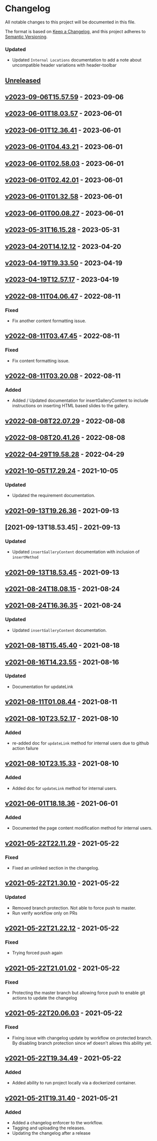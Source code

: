 # Changelog

All notable changes to this project will be documented in this file.

The format is based on [Keep a Changelog](https://keepachangelog.com/en/1.0.0/),
and this project adheres to [Semantic Versioning](https://semver.org/spec/v2.0.0.html).

### Updated

-   Updated `Internal Locations` documentation to add a note about uncompatible header variations with header-toolbar

## [Unreleased]

## [v2023-09-06T15.57.59] - 2023-09-06

## [v2023-06-01T18.03.57] - 2023-06-01

## [v2023-06-01T12.36.41] - 2023-06-01

## [v2023-06-01T04.43.21] - 2023-06-01

## [v2023-06-01T02.58.03] - 2023-06-01

## [v2023-06-01T02.42.01] - 2023-06-01

## [v2023-06-01T01.32.58] - 2023-06-01

## [v2023-06-01T00.08.27] - 2023-06-01

## [v2023-05-31T16.15.28] - 2023-05-31

## [v2023-04-20T14.12.12] - 2023-04-20

## [v2023-04-19T19.33.50] - 2023-04-19

## [v2023-04-19T12.57.17] - 2023-04-19

## [v2022-08-11T04.06.47] - 2022-08-11

### Fixed

-   Fix another content formatting issue.

## [v2022-08-11T03.47.45] - 2022-08-11

### Fixed

-   Fix content formatting issue.

## [v2022-08-11T03.20.08] - 2022-08-11

### Added

-   Added / Updated documentation for insertGalleryContent to include instructions on inserting HTML based slides to the gallery.

## [v2022-08-08T22.07.29] - 2022-08-08

## [v2022-08-08T20.41.26] - 2022-08-08

## [v2022-04-29T19.58.28] - 2022-04-29

## [v2021-10-05T17.29.24] - 2021-10-05

### Updated

-   Updated the requirement documentation.

## [v2021-09-13T19.26.36] - 2021-09-13

## [2021-09-13T18.53.45] - 2021-09-13

### Updated

-   Updated `insertGalleryContent` documentation with inclusion of `insertMethod`

## [v2021-09-13T18.53.45] - 2021-09-13

## [v2021-08-24T18.08.15] - 2021-08-24

## [v2021-08-24T16.36.35] - 2021-08-24

### Updated

-   Updated `insertGalleryContent` documentation.

## [v2021-08-18T15.45.40] - 2021-08-18

## [v2021-08-16T14.23.55] - 2021-08-16

### Updated

-   Documentation for updateLink

## [v2021-08-11T01.08.44] - 2021-08-11

## [v2021-08-10T23.52.17] - 2021-08-10

### Added

-   re-added doc for `updateLink` method for internal users due to github action failure

## [v2021-08-10T23.15.33] - 2021-08-10

### Added

-   Added doc for `updateLink` method for internal users.

## [v2021-06-01T18.18.36] - 2021-06-01

### Added

-   Documented the page content modification method for internal users.

## [v2021-05-22T22.11.29] - 2021-05-22

### Fixed

-   Fixed an unlinked section in the changelog.

## [v2021-05-22T21.30.10] - 2021-05-22

### Updated

-   Removed branch protection. Not able to force push to master.
-   Run verify workflow only on PRs

## [v2021-05-22T21.22.12] - 2021-05-22

### Fixed

-   Trying forced push again

## [v2021-05-22T21.01.02] - 2021-05-22

### Fixed

-   Protecting the master branch but allowing force push to enable git actions to update the changelog

## [v2021-05-22T20.06.03] - 2021-05-22

### Fixed

-   Fixing issue with changelog update by workflow on protected branch. By disabling branch protection since wf doesn't allows this ability yet.

## [v2021-05-22T19.34.49] - 2021-05-22

### Added

-   Added ability to run project locally via a dockerized container.

## [v2021-05-21T19.31.40] - 2021-05-21

### Added

-   Added a changelog enforcer to the workflow.
-   Tagging and uploading the releases.
-   Updating the changelog after a release

[Unreleased]: https://github.com/DealerDotCom/web-integration-api-docs/compare/v2023-09-06T15.57.59...HEAD

[v2023-09-06T15.57.59]: https://github.com/DealerDotCom/web-integration-api-docs/compare/v2023-06-01T18.03.57...v2023-09-06T15.57.59

[v2023-06-01T18.03.57]: https://github.com/DealerDotCom/web-integration-api-docs/compare/v2023-06-01T12.36.41...v2023-06-01T18.03.57

[v2023-06-01T12.36.41]: https://github.com/DealerDotCom/web-integration-api-docs/compare/v2023-06-01T04.43.21...v2023-06-01T12.36.41

[v2023-06-01T04.43.21]: https://github.com/DealerDotCom/web-integration-api-docs/compare/v2023-06-01T02.58.03...v2023-06-01T04.43.21

[v2023-06-01T02.58.03]: https://github.com/DealerDotCom/web-integration-api-docs/compare/v2023-06-01T02.42.01...v2023-06-01T02.58.03

[v2023-06-01T02.42.01]: https://github.com/DealerDotCom/web-integration-api-docs/compare/v2023-06-01T01.32.58...v2023-06-01T02.42.01

[v2023-06-01T01.32.58]: https://github.com/DealerDotCom/web-integration-api-docs/compare/v2023-06-01T00.08.27...v2023-06-01T01.32.58

[v2023-06-01T00.08.27]: https://github.com/DealerDotCom/web-integration-api-docs/compare/v2023-05-31T16.15.28...v2023-06-01T00.08.27

[v2023-05-31T16.15.28]: https://github.com/DealerDotCom/web-integration-api-docs/compare/v2023-04-20T14.12.12...v2023-05-31T16.15.28

[v2023-04-20T14.12.12]: https://github.com/DealerDotCom/web-integration-api-docs/compare/v2023-04-19T19.33.50...v2023-04-20T14.12.12

[v2023-04-19T19.33.50]: https://github.com/DealerDotCom/web-integration-api-docs/compare/v2023-04-19T12.57.17...v2023-04-19T19.33.50

[v2023-04-19T12.57.17]: https://github.com/DealerDotCom/web-integration-api-docs/compare/v2022-08-11T04.06.47...v2023-04-19T12.57.17

[v2022-08-11T04.06.47]: https://github.com/DealerDotCom/web-integration-api-docs/compare/v2022-08-11T03.47.45...v2022-08-11T04.06.47

[v2022-08-11T03.47.45]: https://github.com/DealerDotCom/web-integration-api-docs/compare/v2022-08-11T03.20.08...v2022-08-11T03.47.45

[v2022-08-11T03.20.08]: https://github.com/DealerDotCom/web-integration-api-docs/compare/v2022-08-08T22.07.29...v2022-08-11T03.20.08

[v2022-08-08T22.07.29]: https://github.com/DealerDotCom/web-integration-api-docs/compare/v2022-08-08T20.41.26...v2022-08-08T22.07.29

[v2022-08-08T20.41.26]: https://github.com/DealerDotCom/web-integration-api-docs/compare/v2022-04-29T19.58.28...v2022-08-08T20.41.26

[v2022-04-29T19.58.28]: https://github.com/DealerDotCom/web-integration-api-docs/compare/v2021-10-05T17.29.24...v2022-04-29T19.58.28

[v2021-10-05T17.29.24]: https://github.com/DealerDotCom/web-integration-api-docs/compare/v2021-09-13T19.26.36...v2021-10-05T17.29.24

[v2021-09-13T19.26.36]: https://github.com/DealerDotCom/web-integration-api-docs/compare/2021-09-13T18.53.45...v2021-09-13T19.26.36

[v2021-09-13T18.53.45]: https://github.com/DealerDotCom/web-integration-api-docs/compare/v2021-08-24T18.08.15...v2021-09-13T18.53.45

[v2021-08-24T18.08.15]: https://github.com/DealerDotCom/web-integration-api-docs/compare/v2021-08-24T16.36.35...v2021-08-24T18.08.15

[v2021-08-24T16.36.35]: https://github.com/DealerDotCom/web-integration-api-docs/compare/v2021-08-18T15.45.40...v2021-08-24T16.36.35

[v2021-08-18T15.45.40]: https://github.com/DealerDotCom/web-integration-api-docs/compare/v2021-08-16T14.23.55...v2021-08-18T15.45.40

[v2021-08-16T14.23.55]: https://github.com/DealerDotCom/web-integration-api-docs/compare/v2021-08-11T01.08.44...v2021-08-16T14.23.55

[v2021-08-11T01.08.44]: https://github.com/DealerDotCom/web-integration-api-docs/compare/v2021-08-10T23.52.17...v2021-08-11T01.08.44

[v2021-08-10T23.52.17]: https://github.com/DealerDotCom/web-integration-api-docs/compare/v2021-08-10T23.15.33...v2021-08-10T23.52.17

[v2021-08-10T23.15.33]: https://github.com/DealerDotCom/web-integration-api-docs/compare/v2021-06-01T18.18.36...v2021-08-10T23.15.33

[v2021-06-01T18.18.36]: https://github.com/DealerDotCom/web-integration-api-docs/compare/v2021-05-22T22.11.29...v2021-06-01T18.18.36

[v2021-05-22T22.11.29]: https://github.com/DealerDotCom/web-integration-api-docs/compare/v2021-05-22T21.30.10...v2021-05-22T22.11.29

[v2021-05-22T21.30.10]: https://github.com/DealerDotCom/web-integration-api-docs/compare/v2021-05-22T21.22.12...v2021-05-22T21.30.10

[v2021-05-22T20.06.03]: https://github.com/DealerDotCom/web-integration-api-docs/compare/v2021-05-22T19.34.49...v2021-05-22T20.06.03

[v2021-05-21T19.31.40]: https://github.com/DealerDotCom/web-integration-api-docs/compare/5cc6e2726e8d1db5484b56a99f416c5aef5cbe2a...v2021-05-21T19.31.40

[v2021-05-22T19.34.49]: https://github.com/DealerDotCom/web-integration-api-docs/compare/5cc6e2726e8d1db5484b56a99f416c5aef5cbe2a...v2021-05-22T19.34.49

[v2021-05-22T21.22.12]: https://github.com/DealerDotCom/web-integration-api-docs/compare/5cc6e2726e8d1db5484b56a99f416c5aef5cbe2a...v2021-05-22T21.22.12

[v2021-05-22T21.01.02]: https://github.com/DealerDotCom/web-integration-api-docs/compare/5cc6e2726e8d1db5484b56a99f416c5aef5cbe2a...v2021-05-22T21.01.02
